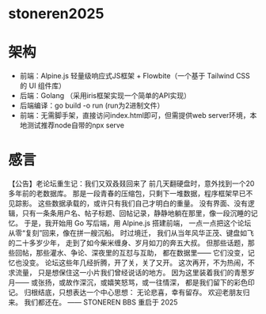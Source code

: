 # stoneren2025
# 架构
- 前端：Alpine.js 轻量级响应式JS框架 + Flowbite（一个基于 Tailwind CSS 的 UI 组件库）
- 后端：Golang （采用iris框架实现一个简单的API实现）
- 后端编译：go build -o run (run为2进制文件）
- 前端：无需脚手架，直接访问index.html即可，但需提供web server环境，本地测试推荐node自带的npx serve
# 感言
【公告】老论坛重生记：我们又双叒叕回来了 前几天翻硬盘时，意外找到一个20多年前的老数据库。 那是一段青春的压缩包，只剩下一堆数据，程序框架早已不见踪影。 这些数据承载的，或许只有我们自己才明白的重量。 没有界面、没有逻辑，只有一条条用户名、帖子标题、回帖记录，静静地躺在那里，像一段沉睡的记忆。 于是，我开始用 Go 写后端，用 Alpine.js 搭建前端， 一点一点把这个论坛从零“复刻”回来，像在拼一艘沉船。 时过境迁， 我们从当年风华正茂、键盘如飞的二十多岁少年， 走到了如今柴米缠身、岁月如刀的奔五大叔。 但那些话题，那些回帖，那些灌水、争论、深夜里的互怼与互助， 都在数据里—— 它们没变，记忆也没变。 论坛这些年几经折腾，开了关，关了又开。 这次再开，不为热闹，不求流量， 只是想保住这一小片我们曾经说话的地方。 因为这里装着我们的青葱岁月—— 或张扬，或故作深沉，或嬉笑怒骂，或一往情深， 都是我们留下的彩色印记。 归根结底，只想表达一个中心思想： 无论悲喜，幸有留存。 欢迎老朋友归来。 我们都还在。 —— STONEREN BBS 重启于 2025
